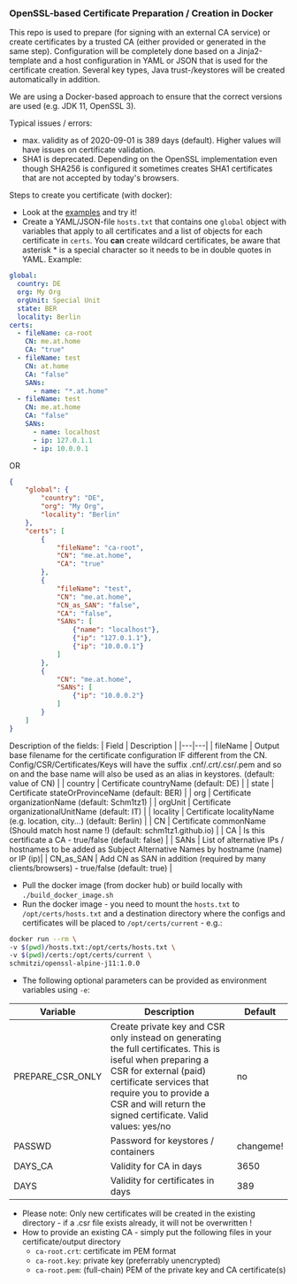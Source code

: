 ### OpenSSL-based Certificate Preparation / Creation in Docker
This repo is used to prepare (for signing with an external CA service) or create certificates by a trusted CA (either provided or generated in the same step). Configuration will be completely done based on a Jinja2-template and a host configuration in YAML or JSON that is used for the certificate creation. Several key types, Java trust-/keystores will be created automatically in addition.

We are using a Docker-based approach to ensure that the correct versions are used (e.g. JDK 11, OpenSSL 3).

Typical issues / errors:
* max. validity as of 2020-09-01 is 389 days (default). Higher values will have issues on certificate validation. 
* SHA1 is deprecated. Depending on the OpenSSL implementation even though SHA256 is configured it sometimes creates SHA1 certificates that are not accepted by today's browsers.  

Steps to create you certificate (with docker):
* Look at the [examples](./examples) and try it!
* Create a YAML/JSON-file `hosts.txt` that contains one `global` object with variables that apply to all certificates and a list of objects for each certificate in `certs`. You **can** create wildcard certificates, be aware that asterisk * is a special character so it needs to be in double quotes in YAML. Example:
```yaml
global:
  country: DE
  org: My Org
  orgUnit: Special Unit
  state: BER
  locality: Berlin
certs:
  - fileName: ca-root
    CN: me.at.home
    CA: "true"
  - fileName: test
    CN: at.home
    CA: "false"
    SANs:
      - name: "*.at.home"
  - fileName: test
    CN: me.at.home
    CA: "false"
    SANs:
      - name: localhost
      - ip: 127.0.1.1
      - ip: 10.0.0.1
```
OR
```json
{
    "global": {
        "country": "DE",
        "org": "My Org",
        "locality": "Berlin"
    },
    "certs": [
        {
            "fileName": "ca-root",
            "CN": "me.at.home",
            "CA": "true"
        },
        {
            "fileName": "test",
            "CN": "me.at.home",
            "CN_as_SAN": "false",
            "CA": "false",
            "SANs": [
                {"name": "localhost"},
                {"ip": "127.0.1.1"},
                {"ip": "10.0.0.1"}
            ]
        },
        {
            "CN": "me.at.home",
            "SANs": [
                {"ip": "10.0.0.2"}
            ]
        }
    ]
}
```
Description of the fields:
| Field | Description |
|---|---|
| fileName  | Output base filename for the certificate configuration IF different from the CN. Config/CSR/Certificates/Keys will have the suffix .cnf/.crt/.csr/.pem and so on and the base name will also be used as an alias in keystores. (default: value of CN) |
| country | Certificate countryName (default: DE) |
| state | Certificate stateOrProvinceName (default: BER) |
| org | Certificate organizationName (default: Schm1tz1) | 
| orgUnit | Certificate organizationalUnitName (default: IT) | 
| locality | Certificate localityName (e.g. location, city...) (default: Berlin) |
| CN | Certificate commonName (Should match host name !) (default: schm1tz1.github.io) |
| CA | Is this certificate a CA - true/false (default: false) |
| SANs | List of alternative IPs / hostnames to be added as Subject Alternative Names by hostname (name) or IP (ip)|
| CN_as_SAN | Add CN as SAN in addition (required by many clients/browsers) - true/false (default: true) |

* Pull the docker image (from docker hub) or build locally with `./build_docker_image.sh`
* Run the docker image - you need to mount the `hosts.txt` to `/opt/certs/hosts.txt` and a destination directory where the configs and certificates will be placed to `/opt/certs/current` - e.g.:
```bash
docker run --rm \
-v $(pwd)/hosts.txt:/opt/certs/hosts.txt \
-v $(pwd)/certs:/opt/certs/current \
schmitzi/openssl-alpine-j11:1.0.0
```
* The following optional parameters can be provided as environment variables using `-e`:

| Variable | Description | Default |
|---|---|---|
| PREPARE_CSR_ONLY  | Create private key and CSR only instead on generating the full certificates. This is iseful when preparing a CSR for external (paid) certificate services that require you to provide a CSR and will return the signed certificate. Valid values: yes/no | no |
| PASSWD  | Password for keystores / containers | changeme! |
| DAYS_CA | Validity for CA in days | 3650 |
| DAYS | Validity for certificates in days | 389 |

* Please note: Only new certificates will be created in the existing directory - if a .csr file exists already, it will not be overwritten !
* How to provide an existing CA - simply put the following files in your certificate/output directory
    * `ca-root.crt`: certificate im PEM format
    * `ca-root.key`: private key (preferrably unencrypted)
    * `ca-root.pem`: (full-chain) PEM of the private key and CA certificate(s)

